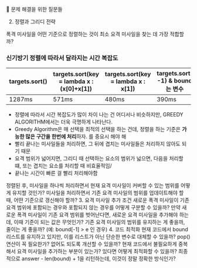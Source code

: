📌 문제 해결을 위한 질문들

2. 정렬과 그리디 전략

폭격 미사일을 어떤 기준으로 정렬하는 것이 최소 요격 미사일을 찾는 데 가장 적합할까?

### 신기방기 정렬에 따라서 달라지는 시간 복잡도


|targets.sort()|targets.sort(key = lambda x : (x[0]+x[1]) |targets.sort(key = lambda x : x[1]) | targets.sort( -1) & bound는 변수|
|--------|--------|--------|-----------|
|1287ms|571ms|480ms|390ms|

- 정렬에 따라서 시간 복잡도가 많이 차이 나는 건 어디서나 비슷하지만, GREEDY ALGORITHM에서는 더욱 극명하게 나타난다.
- Greedy Algorithm은 매 선택을 최적의 선택을 하는 건데, 정렬을 하는 기준은 **가능한 많은 구간을 한번에 처리**하자. 를 중요시 해야 해
- 빨리 끝나는 미사일들을 처리하면, 그 뒤에 겹치는 미사일들은 처리하지 않아도 되기 때문
- 요격 범위가 넓어지면, 그리디 때 선택하는 요소의 범위가 넓으면, 다음을 처리할 떄, 또는 겹치는 요소를 처리할 때 비효율적임/
- 끝나는 시간이 빠른 걸 빨리 처리해야함



정렬된 후, 미사일을 하나씩 처리하면서 현재 요격 미사일이 커버할 수 있는 범위를 어떻게 유지할 것인가?
미사일을 처리하면서 기존 요격 미사일의 범위를 업데이트해야 할 때, 어떤 기준으로 갱신해야 할까?
3. 요격 미사일 추가 조건
새로운 폭격 미사일이 기존 요격 범위에 포함되는 경우와 포함되지 않는 경우를 어떻게 구분할 수 있을까?
만약 새로운 폭격 미사일이 기존 요격 범위를 벗어난다면, 새로운 요격 미사일을 추가해야 하는데, 이때 기준이 되는 값은 무엇인가?
기존 요격 미사일의 범위를 유지하는 게 좋을까, 줄이는 게 좋을까? (예: bound[-1] > e 인 경우)
4. 코드 최적화
현재 코드에서 bound 리스트를 유지하고 있지만, 이를 리스트가 아닌 단순한 변수로 대체할 수 있을까?
pop() 연산이 꼭 필요한가? 없어도 되도록 개선할 수 있을까?
현재 코드에서 불필요하게 중복해서 요격 미사일을 추가하는 부분이 있는가? 있다면 어떻게 최적화할 수 있을까?
최종적으로 answer - len(bound) + 1을 리턴하는데, 이것이 정말 정확한 방식인가?
